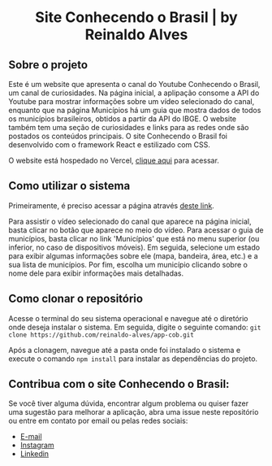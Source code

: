 <h1 align="center">Site Conhecendo o Brasil | by Reinaldo Alves</h1>

## Sobre o projeto

Este é um website que apresenta o canal do Youtube Conhecendo o Brasil, um canal de curiosidades. Na página inicial, a aplipação consome a API do Youtube para mostrar informações sobre um vídeo selecionado do canal, enquanto que na página Municípios há um guia que mostra dados de todos os municípios brasileiros, obtidos a partir da API do IBGE. O website também tem uma seção de curiosidades e links para as redes onde são postados os conteúdos principais. O site Conhecendo o Brasil foi desenvolvido com o framework React e estilizado com CSS.

O website está hospedado no Vercel, [clique aqui](https://conhecendoobrasil.vercel.app/) para acessar.

## Como utilizar o sistema

Primeiramente, é preciso acessar a página através [deste link](https://conhecendoobrasil.vercel.app/).

Para assistir o vídeo selecionado do canal que aparece na página inicial, basta clicar no botão que aparece no meio do vídeo.
Para acessar o guia de municípios, basta clicar no link 'Municípios' que está no menu superior (ou inferior, no caso de dispositivos móveis). Em seguida, selecione um estado para exibir algumas informações sobre ele (mapa, bandeira, área, etc.) e a sua lista de municípios. Por fim, escolha um município clicando sobre o nome dele para exibir informações mais detalhadas.

## Como clonar o repositório

Acesse o terminal do seu sistema operacional e navegue até o diretório onde deseja instalar o sistema. Em seguida, digite o seguinte comando: `git clone https://github.com/reinaldo-alves/app-cob.git`

Após a clonagem, navegue até a pasta onde foi instalado o sistema e execute o comando `npm install` para instalar as dependências do projeto.

## Contribua com o site Conhecendo o Brasil:

Se você tiver alguma dúvida, encontrar algum problema ou quiser fazer uma sugestão para melhorar a aplicação, abra uma issue neste repositório ou entre em contato por email ou pelas redes sociais:
- [E-mail](mailto:reinaldoasjr8@gmail.com)
- [Instagram](https://www.instagram.com/reinaldo.alves8/)
- [Linkedin](https://www.linkedin.com/in/reinaldo-alves-8639aba9/)

